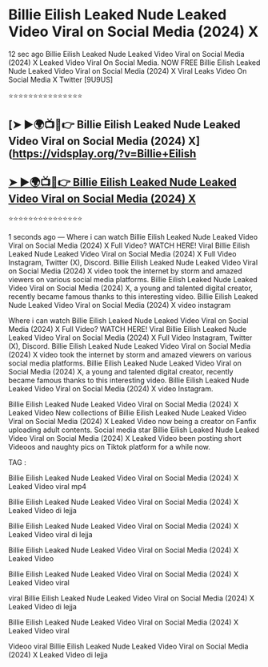 ﻿# Billie Eilish Leaked Nude Leaked Video Viral on Social Media (2024) X



12 sec ago Billie Eilish Leaked Nude Leaked Video Viral on Social Media (2024) X Leaked Video Viral On Social Media. NOW FREE Billie Eilish Leaked Nude Leaked Video Viral on Social Media (2024) X Viral Leaks Video On Social Media X Twitter [9U9US]

⭐⭐⭐⭐⭐⭐⭐⭐⭐⭐⭐⭐⭐⭐⭐

## [➤ ►🌍📺📱👉 Billie Eilish Leaked Nude Leaked Video Viral on Social Media (2024) X](https://vidsplay.org/?v=Billie+Eilish

## [➤ ►🌍📺📱👉 Billie Eilish Leaked Nude Leaked Video Viral on Social Media (2024) X](https://vidsplay.org/?v=Billie+Eilish)


⭐⭐⭐⭐⭐⭐⭐⭐⭐⭐⭐⭐⭐⭐⭐



1 seconds ago — Where i can watch Billie Eilish Leaked Nude Leaked Video Viral on Social Media (2024) X Full Video? WATCH HERE! Viral Billie Eilish Leaked Nude Leaked Video Viral on Social Media (2024) X Full Video Instagram, Twitter (X), Discord. Billie Eilish Leaked Nude Leaked Video Viral on Social Media (2024) X video took the internet by storm and amazed viewers on various social media platforms. Billie Eilish Leaked Nude Leaked Video Viral on Social Media (2024) X, a young and talented digital creator, recently became famous thanks to this interesting video. Billie Eilish Leaked Nude Leaked Video Viral on Social Media (2024) X video instagram

Where i can watch Billie Eilish Leaked Nude Leaked Video Viral on Social Media (2024) X Full Video? WATCH HERE! Viral Billie Eilish Leaked Nude Leaked Video Viral on Social Media (2024) X Full Video Instagram, Twitter (X), Discord. Billie Eilish Leaked Nude Leaked Video Viral on Social Media (2024) X video took the internet by storm and amazed viewers on various social media platforms. Billie Eilish Leaked Nude Leaked Video Viral on Social Media (2024) X, a young and talented digital creator, recently became famous thanks to this interesting video. Billie Eilish Leaked Nude Leaked Video Viral on Social Media (2024) X video Instagram.

Billie Eilish Leaked Nude Leaked Video Viral on Social Media (2024) X Leaked Video New collections of Billie Eilish Leaked Nude Leaked Video Viral on Social Media (2024) X Leaked Video now being a creator on Fanfix uploading adult contents. Social media star Billie Eilish Leaked Nude Leaked Video Viral on Social Media (2024) X Leaked Video been posting short Videoos and naughty pics on Tiktok platform for a while now.

TAG :

 

Billie Eilish Leaked Nude Leaked Video Viral on Social Media (2024) X Leaked Video viral mp4

 

Billie Eilish Leaked Nude Leaked Video Viral on Social Media (2024) X Leaked Video di lejja

 

Billie Eilish Leaked Nude Leaked Video Viral on Social Media (2024) X Leaked Video viral di lejja

 

Billie Eilish Leaked Nude Leaked Video Viral on Social Media (2024) X Leaked Video

 

Billie Eilish Leaked Nude Leaked Video Viral on Social Media (2024) X Leaked Video viral

 

viral Billie Eilish Leaked Nude Leaked Video Viral on Social Media (2024) X Leaked Video di lejja

 

Billie Eilish Leaked Nude Leaked Video Viral on Social Media (2024) X Leaked Video viral

 

Videoo viral Billie Eilish Leaked Nude Leaked Video Viral on Social Media (2024) X Leaked Video di lejja